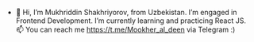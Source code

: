 - 👋 Hi, I’m Mukhriddin Shakhriyorov, from Uzbekistan. I’m engaged in Frontend Development.
I’m currently learning and practicing React JS. 📫 You can reach me https://t.me/Mookher_al_deen via Telegram :)

<!---
mshakhriyorov/mshakhriyorov is a ✨ special ✨ repository because its `README.md` (this file) appears on your GitHub profile.
You can click the Preview link to take a look at your changes.
--->
